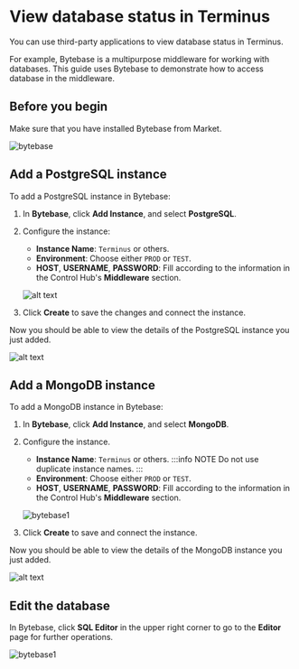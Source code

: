 # View database status in Terminus
You can use third-party applications to view database status in Terminus.

For example, Bytebase is a multipurpose middleware for working with databases. This guide uses Bytebase to demonstrate how to access database in the middleware.

## Before you begin
Make sure that you have installed Bytebase from Market.

![bytebase](/images/how-to/terminus/controlhub/middleware/07.jpg)

## Add a PostgreSQL instance

To add a PostgreSQL instance in Bytebase:

1. In **Bytebase**, click **Add Instance**, and select **PostgreSQL**.
2. Configure the instance:
    - **Instance Name**: `Terminus` or others.
    - **Environment**: Choose either `PROD` or `TEST`.
    - **HOST**, **USERNAME**, **PASSWORD**: Fill according to the information in the Control Hub's **Middleware** section.

   ![alt text](/images/how-to/terminus/controlhub/middleware/09.jpg)

3. Click **Create** to save the changes and connect the instance.

Now you should be able to view the details of the PostgreSQL instance you just added.

![alt text](/images/how-to/terminus/controlhub/middleware/10.jpg)

## Add a MongoDB instance
To add a MongoDB instance in Bytebase:

1. In **Bytebase**, click **Add Instance**, and select **MongoDB**.
2. Configure the instance.
   - **Instance Name**: `Terminus` or others.
   :::info NOTE
   Do not use duplicate instance names.
   :::
   - **Environment**: Choose either `PROD` or `TEST`.
   - **HOST**, **USERNAME**, **PASSWORD**: Fill according to the information in the Control Hub's **Middleware** section.

   ![bytebase1](/images/how-to/terminus/controlhub/middleware/11.jpg)

3. Click **Create** to save and connect the instance.

Now you should be able to view the details of the MongoDB instance you just added.

![alt text](/images/how-to/terminus/controlhub/middleware/12.jpg)

## Edit the database

In Bytebase, click **SQL Editor** in the upper right corner to go to the **Editor** page for further operations.

![bytebase1](/images/how-to/terminus/controlhub/middleware/13.jpg)

